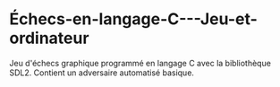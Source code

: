 # Échecs-en-langage-C---Jeu-et-ordinateur
Jeu d'échecs graphique programmé en langage C avec la bibliothèque SDL2. Contient un adversaire automatisé basique.
